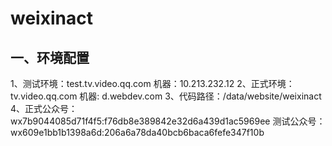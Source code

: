 # weixinact
一、环境配置
------
1、测试环境：test.tv.video.qq.com  机器：10.213.232.12
2、正式环境：tv.video.qq.com  机器: d.webdev.com
3、代码路径：/data/website/weixinact 
4、正式公众号：
wx7b9044085d71f4f5:f76db8e389842e32d6a439d1ac5969ee
测试公众号：
wx609e1bb1b1398a6d:206a6a78da40bcb6baca6fefe347f10b







